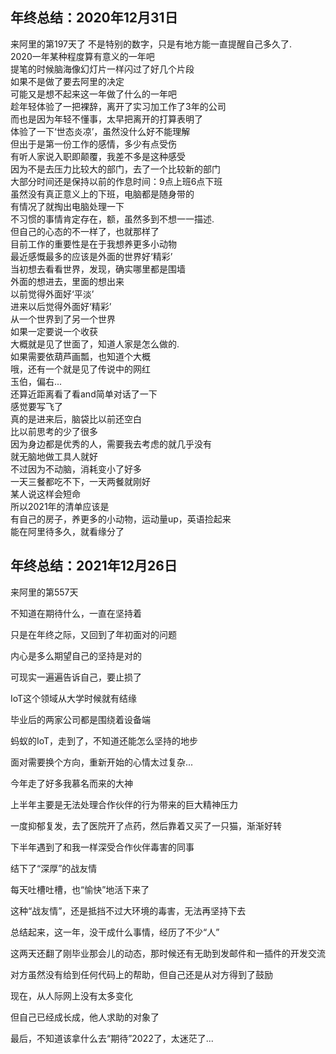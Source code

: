 ## 年终总结：2020年12月31日
来阿里的第197天了
不是特别的数字，只是有地方能一直提醒自己多久了.   
2020一年某种程度算有意义的一年吧    
提笔的时候脑海像幻灯片一样闪过了好几个片段   
如果不是做了要去阿里的决定   
可能又是想不起来这一年做了什么的一年吧   
趁年轻体验了一把裸辞，离开了实习加工作了3年的公司    
而也是因为年轻不懂事，太早把离开的打算表明了    
体验了一下‘世态炎凉’，虽然没什么好不能理解    
但出于是第一份工作的感情，多少有点受伤   
有听人家说入职即颠覆，我差不多是这种感受  
因为不是去压力比较大的部门，去了一个比较新的部门      
大部分时间还是保持以前的作息时间：9点上班6点下班   
虽然没有真正意义上的下班，电脑都是随身带的   
有情况了就掏出电脑处理一下    
不习惯的事情肯定存在，额，虽然多到不想一一描述.    
但自己的心态的不一样了，也就那样了          
目前工作的重要性是在于我想养更多小动物     
最近感慨最多的应该是外面的世界好‘精彩’    
当初想去看看世界，发现，确实哪里都是围墙    
外面的想进去，里面的想出来      
以前觉得外面好‘平淡’   
进来以后觉得外面好‘精彩’   
从一个世界到了另一个世界    
如果一定要说一个收获      
大概就是见了世面了，知道人家是怎么做的.   
如果需要依葫芦画瓢，也知道个大概      
哦，还有一个就是见了传说中的网红        
玉伯，偏右...      
还算近距离看了看and简单对话了一下         
感觉要写飞了      
真的是进来后，脑袋比以前还空白       
比以前思考的少了很多        
因为身边都是优秀的人，需要我去考虑的就几乎没有          
就无脑地做工具人就好        
不过因为不动脑，消耗变小了好多   
一天三餐都吃不下，一天两餐就刚好    
某人说这样会短命        
所以2021年的清单应该是       
有自己的房子，养更多的小动物，运动量up，英语捡起来        
能在阿里待多久，就看缘分了       


## 年终总结：2021年12月26日		
来阿里的第557天	

不知道在期待什么，一直在坚持着	

只是在年终之际，又回到了年初面对的问题	

内心是多么期望自己的坚持是对的		

可现实一遍遍告诉自己，要止损了	

IoT这个领域从大学时候就有结缘		

毕业后的两家公司都是围绕着设备端		

蚂蚁的IoT，走到了，不知道还能怎么坚持的地步		

面对需要换个方向，重新开始的心情太过复杂...	

今年走了好多我慕名而来的大神		

上半年主要是无法处理合作伙伴的行为带来的巨大精神压力		

一度抑郁复发，去了医院开了点药，然后靠着又买了一只猫，渐渐好转				

下半年遇到了和我一样深受合作伙伴毒害的同事							

结下了“深厚”的战友情		

每天吐槽吐槽，也“愉快”地活下来了		

这种“战友情”，还是抵挡不过大环境的毒害，无法再坚持下去		

总结起来，这一年，没干成什么事情，经历了不少“人”		

这两天还翻了刚毕业那会儿的动态，那时候还有无助到发邮件和一插件的开发交流		

对方虽然没有给到任何代码上的帮助，但自己还是从对方得到了鼓励		

现在，从人际网上没有太多变化					

但自己已经成长成，他人求助的对象了						

最后，不知道该拿什么去“期待”2022了，太迷茫了...		






